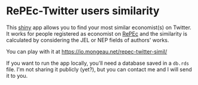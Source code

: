 # RePEc-Twitter users similarity

This [shiny](https://shiny.rstudio.com/) app allows you to find your
most similar economist(s) on Twitter. It works for people registered
as economist on [RePEc](http://repec.org) and the similarity is
calculated by considering the JEL or NEP fields of authors' works.

You can play with it at https://io.mongeau.net/repec-twitter-simil/

If you want to run the app locally, you'll need a database saved in a
`db.rds` file. I'm not sharing it publicly (yet?), but you can contact
me and I will send it to you.

